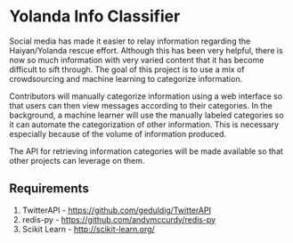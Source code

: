 Yolanda Info Classifier
=======================
Social media has made it easier to relay information regarding the Haiyan/Yolanda rescue effort. Although this has been very helpful, there is now so much information with very varied content that it has become difficult to sift through. The goal of this project is to use a mix of crowdsourcing and machine learning to categorize information.

Contributors will manually categorize information using a web interface so that users can then view messages according to their categories. In the background, a machine learner will use the manually labeled categories so it can automate the categorization of other information. This is necessary especially because of the volume of information produced.

The API for retrieving information categories will be made available so that other projects can leverage on them.

Requirements
------------
1. TwitterAPI - https://github.com/geduldig/TwitterAPI
2. redis-py - https://github.com/andymccurdy/redis-py
3. Scikit Learn - http://scikit-learn.org/
